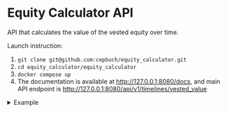 # Equity Calculator API

API that calculates the value of the vested equity over time.

Launch instruction:

1. `git clone git@github.com:cepbuch/equity_calculator.git`
2. `cd equity_calculator/equity_calculator`
3. `docker compose up`
4. The documentation is available at http://127.0.0.1:8080/docs, and main API endpoint is http://127.0.0.1:8080/api/v1/timelines/vested_value

<details>
  <summary>Example</summary>
  
  ```bash
  curl -X POST 'http://127.0.0.1:8080/api/v1/timelines/vested_value' \
  -H 'Content-Type: application/json; charset=utf-8' \
  --data-binary @- << EOF
  {
      "option_grants": [
          {
              "quantity": 4800,
              "start_date": "01-01-2018",
              "cliff_months": 12,
              "duration_months": 48
          }
      ],
      "company_valuations": [
          {
              "price": 10.0,
              "valuation_date": "09-12-2017"
          }
      ]
  }
  EOF
  ```
  
</details>
